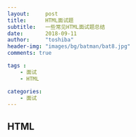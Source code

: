 ```yaml
---
layout:     post
title:      HTML面试题 
subtitle:   一些常见HTML面试题总结
date:       2018-09-11
author:     "toshiba"
header-img: "images/bg/batman/bat8.jpg"
comments: true

tags :
    - 面试
    - HTML

categories:
    - 面试
---
```



## HTML
